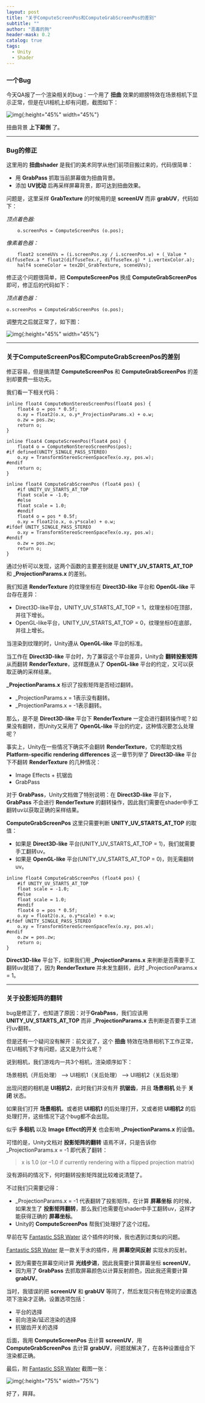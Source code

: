 ```yaml
---
layout: post
title: "关于ComputeScreenPos和ComputeGrabScreenPos的差别"
subtitle: ""
author: "恶毒的狗"
header-mask: 0.2
catalog: true
tags:
  - Unity
  - Shader
---
```


### 一个Bug

今天QA报了一个渲染相关的bug：一个用了 **扭曲** 效果的翅膀特效在场景相机下显示正常，但是在UI相机上却有问题，截图如下：

![img](/img/grabuv-bug/screenshot1.png){:height="45%" width="45%"} 

扭曲背景 **上下颠倒** 了。

---

### Bug的修正

这里用的 **扭曲shader** 是我们的美术同学从他们前项目搬过来的，代码很简单：

+ 用 **GrabPass** 抓取当前屏幕做为扭曲背景。
+ 添加 **UV扰动** 后再采样屏幕背景，即可达到扭曲效果。

问题是，这里采样 **GrabTexture** 的时候用的是 **screenUV** 而非 **grabUV**，代码如下：

*顶点着色器:*

```
	o.screenPos = ComputeScreenPos (o.pos);
``` 

*像素着色器：*

```
	float2 sceneUVs = (i.screenPos.xy / i.screenPos.w) + (_Value * diffuseTex.a * float2(diffuseTex.r, diffuseTex.g) * i.vertexColor.a);
	half4 sceneColor = tex2D(_GrabTexture, sceneUVs);
```

修正这个问题很简单，把 **ComputeScreenPos** 换成 **ComputeGrabScreenPos** 即可，修正后的代码如下：

*顶点着色器：*

```
o.screenPos = ComputeGrabScreenPos (o.pos);
```

调整完之后就正常了，如下图：

![img](/img/grabuv-bug/screenshot2.png){:height="45%" width="45%"} 

---

### 关于ComputeScreenPos和ComputeGrabScreenPos的差别

修正容易，但是搞清楚 **ComputeScreenPos** 和 **ComputeGrabScreenPos** 的差别却要费一些功夫。

我们看一下相关代码：

```
inline float4 ComputeNonStereoScreenPos(float4 pos) {
    float4 o = pos * 0.5f;    
    o.xy = float2(o.x, o.y*_ProjectionParams.x) + o.w;
    o.zw = pos.zw;
    return o;
}

inline float4 ComputeScreenPos(float4 pos) {
    float4 o = ComputeNonStereoScreenPos(pos);
#if defined(UNITY_SINGLE_PASS_STEREO)
    o.xy = TransformStereoScreenSpaceTex(o.xy, pos.w);
#endif
    return o;
}

inline float4 ComputeGrabScreenPos (float4 pos) {
    #if UNITY_UV_STARTS_AT_TOP
    float scale = -1.0;
    #else
    float scale = 1.0;
    #endif
    float4 o = pos * 0.5f;    
    o.xy = float2(o.x, o.y*scale) + o.w;
#ifdef UNITY_SINGLE_PASS_STEREO
    o.xy = TransformStereoScreenSpaceTex(o.xy, pos.w);
#endif
    o.zw = pos.zw;
    return o;
}
```

通过分析可以发现，这两个函数的主要差别就是 **UNITY_UV_STARTS_AT_TOP** 和 **_ProjectionParams.x** 的差别。

我们知道 **RenderTexture** 的纹理坐标在 **Direct3D-like** 平台和 **OpenGL-like** 平台存在差异：

+ Direct3D-like平台，UNITY_UV_STARTS_AT_TOP = 1，纹理坐标0在顶部，并往下增长。
+ OpenGL-like平台，UNITY_UV_STARTS_AT_TOP = 0，纹理坐标0在底部，并往上增长。

当渲染到纹理的时，Unity遵从 **OpenGL-like** 平台的标准。

当工作在 **Direct3D-like** 平台时，为了兼容这个平台差异，Unity会 **翻转投影矩阵** 从而翻转 **RenderTexture**，这样既遵从了 **OpenGL-like** 平台的约定，又可以获取正确的采样结果。

**_ProjectionParams.x** 标识了投影矩阵是否经过翻转。

+ _ProjectionParams.x = 1表示没有翻转。
+ _ProjectionParams.x = -1表示翻转。
 
那么，是不是 **Direct3D-like** 平台下 **RenderTexture** 一定会进行翻转操作呢？如果没有翻转，而Unity又采用了 **OpenGL-like** 平台的约定，这种情况要怎么处理呢？

事实上，Unity在一些情况下确实不会翻转 **RenderTexture**，它的帮助文档 **Platform-specific rendering differences** 这一章节列举了 **Direct3D-like** 平台下不翻转 **RenderTexture** 的几种情况：

+ Image Effects + 抗锯齿
+ GrabPass

对于 **GrabPass**，Unity文档做了特别说明：在 **Direct3D-like** 平台下，**GrabPass** 不会进行 **RenderTexture** 的翻转操作，因此我们需要在shader中手工翻转uv以获取正确的采样结果。

**ComputeGrabScreenPos** 这里只需要判断 **UNITY_UV_STARTS_AT_TOP** 的取值：

+ 如果是 **Direct3D-like** 平台(UNITY_UV_STARTS_AT_TOP = 1)，我们就需要手工翻转uv。
+ 如果是 **OpenGL-like** 平台(UNITY_UV_STARTS_AT_TOP = 0)，则无需翻转uv。

```
inline float4 ComputeGrabScreenPos (float4 pos) {
    #if UNITY_UV_STARTS_AT_TOP
    float scale = -1.0;
    #else
    float scale = 1.0;
    #endif
    float4 o = pos * 0.5f;    
    o.xy = float2(o.x, o.y*scale) + o.w;
#ifdef UNITY_SINGLE_PASS_STEREO
    o.xy = TransformStereoScreenSpaceTex(o.xy, pos.w);
#endif
    o.zw = pos.zw;
    return o;
}
```

**Direct3D-like** 平台下，如果我们用 **_ProjectionParams.x** 来判断是否需要手工翻转uv就错了，因为 **RenderTexture** 并未发生翻转，此时 _ProjectionParams.x = 1。

---

### 关于投影矩阵的翻转

bug是修正了，也知道了原因：对于**GrabPass**，我们应该用 **UNITY_UV_STARTS_AT_TOP** 而非 **_ProjectionParams.x** 去判断是否要手工进行uv翻转。

但是还有一个疑问没有解开：前文说了，这个 **扭曲** 特效在场景相机下工作正常，在UI相机下才有问题，这又是为什么呢？

说到相机，我们游戏内一共3个相机，渲染顺序如下：

场景相机（开后处理） --> UI相机1（关后处理） --> UI相机2（关后处理）

出现问题的相机是 **UI相机2**，此时我们并没有开 **抗锯齿**，并且 **场景相机** 处于 **关闭** 状态。

如果我们打开 **场景相机**，或者把 **UI相机1** 的后处理打开，又或者把 **UI相机2** 的后处理打开，这些情况下这个bug都不会出现。

似乎 **多相机** 以及 **Image Effect的开关** 也会影响 **_ProjectionParams.x** 的设值。

可惜的是，Unity文档对 **投影矩阵的翻转** 语焉不详，只是告诉你 _ProjectionParams.x = -1 即代表了翻转：

> x is 1.0 (or –1.0 if currently rendering with a flipped projection matrix)

没有源码的情况下，何时翻转投影矩阵就比较难说清楚了。

不过我们只需要记得：

+ _ProjectionParams.x = -1 代表翻转了投影矩阵，在计算 **屏幕坐标** 的时候，如果发生了 **投影矩阵翻转**，那么我们也需要在shader中手工翻转uv，这样才能获得正确的 **屏幕坐标**。
+ Unity的 **ComputeScreenPos** 帮我们处理好了这个过程。

早前在写 [Fantastic SSR Water](https://assetstore.unity.com/packages/vfx/shaders/fantastic-ssr-water-154020?aid=1101l85Tr) 这个插件的时候，我也遇到过类似的问题。

[Fantastic SSR Water](https://assetstore.unity.com/packages/vfx/shaders/fantastic-ssr-water-154020?aid=1101l85Tr) 是一款关于水的插件，用 **屏幕空间反射** 实现水的反射。

+ 因为需要在屏幕空间计算 **光线步进**，因此我需要计算屏幕坐标 **screenUV**。
+ 因为用了 **GrabPass** 去抓取屏幕颜色以计算反射颜色，因此我还需要计算 **grabUV**。

当时，我错误的把 **screenUV** 和 **grabUV** 等同了，然后发现只有在特定的设置选项下渲染才正确，设置选项包括：

+ 平台的选择
+ 前向渲染/延迟渲染的选择
+ 抗锯齿开关的选择

后面，我用 **ComputeScreenPos** 去计算 **screenUV**，用 **ComputeGrabScreenPos** 去计算 **grabUV**，问题就解决了，在各种设置组合下渲染都正确。

最后，附 [Fantastic SSR Water](https://assetstore.unity.com/packages/vfx/shaders/fantastic-ssr-water-154020?aid=1101l85Tr) 截图一张：

![img](/img/grabuv-bug/screenshot3.jpg){:height="75%" width="75%"} 

好了，拜拜。





























